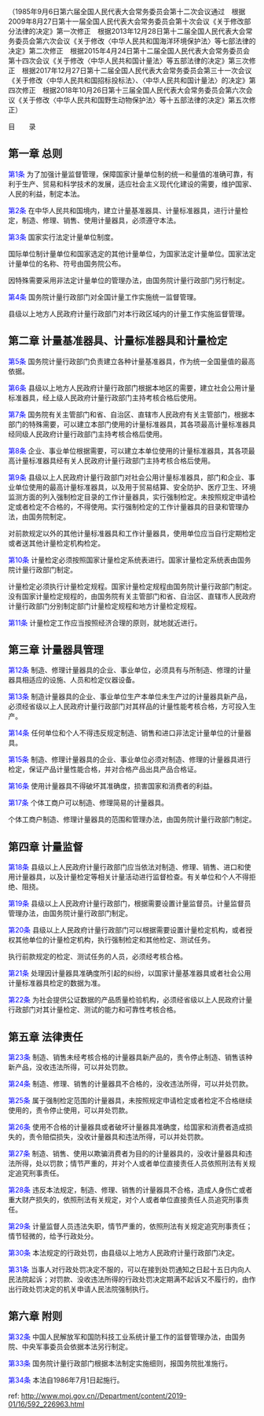（1985年9月6日第六届全国人民代表大会常务委员会第十二次会议通过　根据2009年8月27日第十一届全国人民代表大会常务委员会第十次会议《关于修改部分法律的决定》第一次修正　根据2013年12月28日第十二届全国人民代表大会常务委员会第六次会议《关于修改〈中华人民共和国海洋环境保护法〉等七部法律的决定》第二次修正　根据2015年4月24日第十二届全国人民代表大会常务委员会第十四次会议《关于修改〈中华人民共和国计量法〉等五部法律的决定》第三次修正　根据2017年12月27日第十二届全国人民代表大会常务委员会第三十一次会议《关于修改〈中华人民共和国招标投标法〉、〈中华人民共和国计量法〉的决定》第四次修正　根据2018年10月26日第十三届全国人民代表大会常务委员会第六次会议《关于修改〈中华人民共和国野生动物保护法〉等十五部法律的决定》第五次修正）

目　　录



## 第一章 总则

<a style="color:blue" name="第1条">第1条</a>  为了加强计量监督管理，保障国家计量单位制的统一和量值的准确可靠，有利于生产、贸易和科学技术的发展，适应社会主义现代化建设的需要，维护国家、人民的利益，制定本法。

<a style="color:blue" name="第2条">第2条</a>  在中华人民共和国境内，建立计量基准器具、计量标准器具，进行计量检定，制造、修理、销售、使用计量器具，必须遵守本法。

<a style="color:blue" name="第3条">第3条</a>  国家实行法定计量单位制度。

国际单位制计量单位和国家选定的其他计量单位，为国家法定计量单位。国家法定计量单位的名称、符号由国务院公布。

因特殊需要采用非法定计量单位的管理办法，由国务院计量行政部门另行制定。

<a style="color:blue" name="第4条">第4条</a>  国务院计量行政部门对全国计量工作实施统一监督管理。

县级以上地方人民政府计量行政部门对本行政区域内的计量工作实施监督管理。

## 第二章 计量基准器具、计量标准器具和计量检定

<a style="color:blue" name="第5条">第5条</a>  国务院计量行政部门负责建立各种计量基准器具，作为统一全国量值的最高依据。

<a style="color:blue" name="第6条">第6条</a>  县级以上地方人民政府计量行政部门根据本地区的需要，建立社会公用计量标准器具，经上级人民政府计量行政部门主持考核合格后使用。

<a style="color:blue" name="第7条">第7条</a>  国务院有关主管部门和省、自治区、直辖市人民政府有关主管部门，根据本部门的特殊需要，可以建立本部门使用的计量标准器具，其各项最高计量标准器具经同级人民政府计量行政部门主持考核合格后使用。

<a style="color:blue" name="第8条">第8条</a>  企业、事业单位根据需要，可以建立本单位使用的计量标准器具，其各项最高计量标准器具经有关人民政府计量行政部门主持考核合格后使用。

<a style="color:blue" name="第9条">第9条</a>  县级以上人民政府计量行政部门对社会公用计量标准器具，部门和企业、事业单位使用的最高计量标准器具，以及用于贸易结算、安全防护、医疗卫生、环境监测方面的列入强制检定目录的工作计量器具，实行强制检定。未按照规定申请检定或者检定不合格的，不得使用。实行强制检定的工作计量器具的目录和管理办法，由国务院制定。

对前款规定以外的其他计量标准器具和工作计量器具，使用单位应当自行定期检定或者送其他计量检定机构检定。

<a style="color:blue" name="第10条">第10条</a>  计量检定必须按照国家计量检定系统表进行。国家计量检定系统表由国务院计量行政部门制定。

计量检定必须执行计量检定规程。国家计量检定规程由国务院计量行政部门制定。没有国家计量检定规程的，由国务院有关主管部门和省、自治区、直辖市人民政府计量行政部门分别制定部门计量检定规程和地方计量检定规程。

<a style="color:blue" name="第11条">第11条</a>  计量检定工作应当按照经济合理的原则，就地就近进行。

## 第三章 计量器具管理

<a style="color:blue" name="第12条">第12条</a>  制造、修理计量器具的企业、事业单位，必须具有与所制造、修理的计量器具相适应的设施、人员和检定仪器设备。

<a style="color:blue" name="第13条">第13条</a>  制造计量器具的企业、事业单位生产本单位未生产过的计量器具新产品，必须经省级以上人民政府计量行政部门对其样品的计量性能考核合格，方可投入生产。

<a style="color:blue" name="第14条">第14条</a>  任何单位和个人不得违反规定制造、销售和进口非法定计量单位的计量器具。

<a style="color:blue" name="第15条">第15条</a>  制造、修理计量器具的企业、事业单位必须对制造、修理的计量器具进行检定，保证产品计量性能合格，并对合格产品出具产品合格证。

<a style="color:blue" name="第16条">第16条</a>  使用计量器具不得破坏其准确度，损害国家和消费者的利益。

<a style="color:blue" name="第17条">第17条</a>  个体工商户可以制造、修理简易的计量器具。

个体工商户制造、修理计量器具的范围和管理办法，由国务院计量行政部门制定。

## 第四章 计量监督

<a style="color:blue" name="第18条">第18条</a>  县级以上人民政府计量行政部门应当依法对制造、修理、销售、进口和使用计量器具，以及计量检定等相关计量活动进行监督检查。有关单位和个人不得拒绝、阻挠。

<a style="color:blue" name="第19条">第19条</a>  县级以上人民政府计量行政部门，根据需要设置计量监督员。计量监督员管理办法，由国务院计量行政部门制定。

<a style="color:blue" name="第20条">第20条</a>  县级以上人民政府计量行政部门可以根据需要设置计量检定机构，或者授权其他单位的计量检定机构，执行强制检定和其他检定、测试任务。

执行前款规定的检定、测试任务的人员，必须经考核合格。

<a style="color:blue" name="第21条">第21条</a>  处理因计量器具准确度所引起的纠纷，以国家计量基准器具或者社会公用计量标准器具检定的数据为准。

<a style="color:blue" name="第22条">第22条</a>  为社会提供公证数据的产品质量检验机构，必须经省级以上人民政府计量行政部门对其计量检定、测试的能力和可靠性考核合格。

## 第五章 法律责任

<a style="color:blue" name="第23条">第23条</a>  制造、销售未经考核合格的计量器具新产品的，责令停止制造、销售该种新产品，没收违法所得，可以并处罚款。

<a style="color:blue" name="第24条">第24条</a>  制造、修理、销售的计量器具不合格的，没收违法所得，可以并处罚款。

<a style="color:blue" name="第25条">第25条</a>  属于强制检定范围的计量器具，未按照规定申请检定或者检定不合格继续使用的，责令停止使用，可以并处罚款。

<a style="color:blue" name="第26条">第26条</a>  使用不合格的计量器具或者破坏计量器具准确度，给国家和消费者造成损失的，责令赔偿损失，没收计量器具和违法所得，可以并处罚款。

<a style="color:blue" name="第27条">第27条</a>  制造、销售、使用以欺骗消费者为目的的计量器具的，没收计量器具和违法所得，处以罚款；情节严重的，并对个人或者单位直接责任人员依照刑法有关规定追究刑事责任。

<a style="color:blue" name="第28条">第28条</a>  违反本法规定，制造、修理、销售的计量器具不合格，造成人身伤亡或者重大财产损失的，依照刑法有关规定，对个人或者单位直接责任人员追究刑事责任。

<a style="color:blue" name="第29条">第29条</a>  计量监督人员违法失职，情节严重的，依照刑法有关规定追究刑事责任；情节轻微的，给予行政处分。

<a style="color:blue" name="第30条">第30条</a>  本法规定的行政处罚，由县级以上地方人民政府计量行政部门决定。

<a style="color:blue" name="第31条">第31条</a>  当事人对行政处罚决定不服的，可以在接到处罚通知之日起十五日内向人民法院起诉；对罚款、没收违法所得的行政处罚决定期满不起诉又不履行的，由作出行政处罚决定的机关申请人民法院强制执行。

## 第六章 附则

<a style="color:blue" name="第32条">第32条</a>  中国人民解放军和国防科技工业系统计量工作的监督管理办法，由国务院、中央军事委员会依据本法另行制定。

<a style="color:blue" name="第33条">第33条</a>  国务院计量行政部门根据本法制定实施细则，报国务院批准施行。

<a style="color:blue" name="第34条">第34条</a>  本法自1986年7月1日起施行。

 ref: <http://www.moj.gov.cn//Department/content/2019-01/16/592_226963.html>